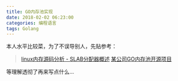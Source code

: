 ```yaml
---
title: GO内存池实现
date: 2018-02-02 06:23:00
categories: 编程语言
tags: Golang
---
```


本人水平比较菜，为了不误导别人，先贴参考：

> [linux内存源码分析 - SLAB分配器概述](http://www.cnblogs.com/tolimit/p/4566189.html)
> [某公司GO内存池开源项目](https://github.com/funny/slab)

等理解透彻了再来写点什么...


